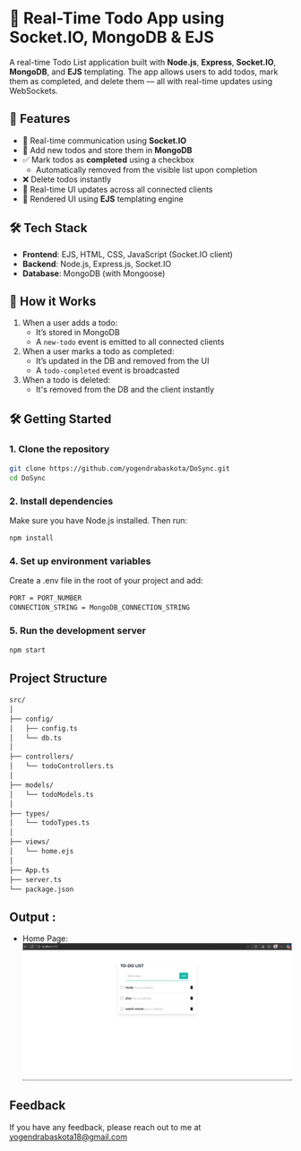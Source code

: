 # 📝 Real-Time Todo App using Socket.IO, MongoDB & EJS

A real-time Todo List application built with **Node.js**, **Express**, **Socket.IO**, **MongoDB**, and **EJS** templating. The app allows users to add todos, mark them as completed, and delete them — all with real-time updates using WebSockets.

## 🚀 Features

- 💬 Real-time communication using **Socket.IO**
- 🧾 Add new todos and store them in **MongoDB**
- ✅ Mark todos as **completed** using a checkbox
  - Automatically removed from the visible list upon completion
- ❌ Delete todos instantly
- 🔁 Real-time UI updates across all connected clients
- 📄 Rendered UI using **EJS** templating engine

## 🛠️ Tech Stack

- **Frontend**: EJS, HTML, CSS, JavaScript (Socket.IO client)
- **Backend**: Node.js, Express.js, Socket.IO
- **Database**: MongoDB (with Mongoose)



## 🧪 How it Works

1. When a user adds a todo:
   - It’s stored in MongoDB
   - A `new-todo` event is emitted to all connected clients
2. When a user marks a todo as completed:
   - It’s updated in the DB and removed from the UI
   - A `todo-completed` event is broadcasted
3. When a todo is deleted:
   - It's removed from the DB and the client instantly







## 🛠️ Getting Started

### 1. Clone the repository

```bash
git clone https://github.com/yogendrabaskota/DoSync.git
cd DoSync

```

### 2. Install dependencies
Make sure you have Node.js installed. Then run:
```bash
npm install
```




### 4. Set up environment variables
Create a .env file in the root of your project and add:
``` bash
PORT = PORT_NUMBER
CONNECTION_STRING = MongoDB_CONNECTION_STRING 

```


### 5. Run the development server
```bash
npm start
```




## Project Structure
```bash
src/
│
├── config/
│   ├── config.ts       
│   └── db.ts  
│
├── controllers/
│   └── todoControllers.ts        
│
├── models/
│   └── todoModels.ts            
│       
├── types/
│   └── todoTypes.ts
│
├── views/
│   └── home.ejs
│
├── App.ts                             
├── server.ts                 
└── package.json
```





## Output :
- Home Page:
![Homepage Snapshot](src/public/1.png)



## Feedback
  If you have any feedback, please reach out to me at yogendrabaskota18@gmail.com  



